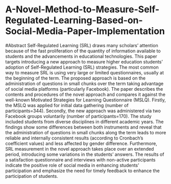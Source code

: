# A-Novel-Method-to-Measure-Self-Regulated-Learning-Based-on-Social-Media-Paper-Implementation

#Abstract
Self-Regulated Learning (SRL) draws many scholars’ attention because of the fast proliferation
of the quantity of information available to students and the advancements in educational technologies. This
paper targets introducing a new approach to measure higher education students’ adoption of Self-Regulated
Learning (SRL) strategies. The most common way to measure SRL is using very large or limited questionnaires, usually at the beginning of the term. The proposed approach is based on the administration of questions in small chunks over the term taking advantage of social media platforms (particularly Facebook). The
paper describes the contents and procedures of the novel approach and compares it against the well-known
Motivated Strategies for Learning Questionnaire (MSLQ). Firstly, the MSLQ was applied for initial data
gathering (number of participants=344). Secondly, the new approach was administered via two Facebook
groups voluntarily (number of participants=170). The study included students from diverse disciplines in
different academic years. The findings show some differences between both instruments and reveal that the
administration of questions in small chunks along the term leads to more reliable and internally consistent
results (according to Cronbach’s coefficient values) and less affected by gender difference. Furthermore, SRL
measurement in the novel approach takes place over an extended period, introducing some variations in the
students’ answers. The results of a satisfaction questionnaire and interviews with non-active participants
indicate the positive role of social media in enhancing students’ participation and emphasize the need for
timely feedback to enhance the participation of students.
